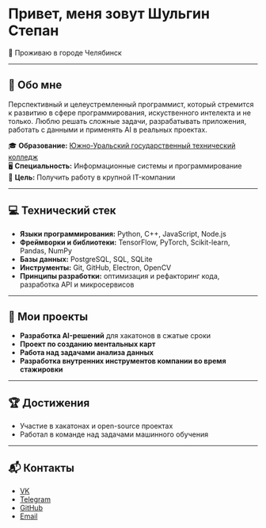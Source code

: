 # Привет, меня зовут Шульгин Степан 
📍 Проживаю в городе Челябинск  

---

## 👻 Обо мне  
Перспективный и целеустремленный программист, который стремится к развитию в сфере программирования, искуственного интелекта и не только. Люблю решать сложные задачи, разрабатывать приложения, работать с данными и применять AI в реальных проектах.  

🎓 **Образование:** [Южно-Уральский государственный технический колледж](#https://sustec.ru/)  
🖥 **Специальность:** Информационные системы и программирование  
🎯 **Цель:** Получить работу в крупной IT-компании

---

## 💻 Технический стек  

- **Языки программирования:** Python, C++, JavaScript, Node.js  
- **Фреймворки и библиотеки:** TensorFlow, PyTorch, Scikit-learn, Pandas, NumPy  
- **Базы данных:** PostgreSQL, SQL, SQLite  
- **Инструменты:** Git, GitHub, Electron, OpenCV  
- **Принципы разработки:** оптимизация и рефакторинг кода, разработка API и микросервисов  

---

## 🚀 Мои проекты  

- **Разработка AI-решений** для хакатонов в сжатые сроки  
- **Проект по созданию ментальных карт**  
- **Работа над задачами анализа данных**  
- **Разработка внутренних инструментов компании во время стажировки**  

---

## 🏆 Достижения  

- Участие в хакатонах и open-source проектах  
- Работал в команде над задачами машинного обучения  

---

## 📬 Контакты  

- [VK](#https://vk.com/id859215299)  
- [Telegram](#https://web.telegram.org/a/#818527183)  
- [GitHub](#https://github.com/INFORGi)
- [Email](#shulgin.styopa@gmail.com)
